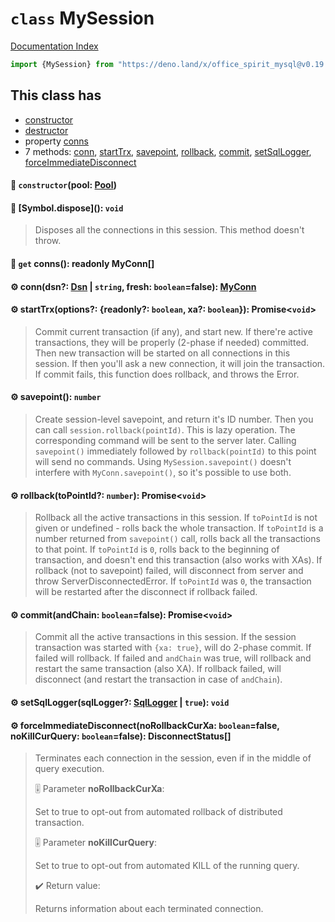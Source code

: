 # `class` MySession

[Documentation Index](../README.md)

```ts
import {MySession} from "https://deno.land/x/office_spirit_mysql@v0.19.15/mod.ts"
```

## This class has

- [constructor](#-constructorpool-pool)
- [destructor](#-symboldispose-void)
- property [conns](#-get-conns-readonly-myconn)
- 7 methods:
[conn](#-conndsn-dsn--string-fresh-booleanfalse-myconn),
[startTrx](#-starttrxoptions-readonly-boolean-xa-boolean-promisevoid),
[savepoint](#-savepoint-number),
[rollback](#-rollbacktopointid-number-promisevoid),
[commit](#-commitandchain-booleanfalse-promisevoid),
[setSqlLogger](#-setsqlloggersqllogger-sqllogger--true-void),
[forceImmediateDisconnect](#-forceimmediatedisconnectnorollbackcurxa-booleanfalse-nokillcurquery-booleanfalse-disconnectstatus)


#### 🔧 `constructor`(pool: [Pool](../class.Pool/README.md))



#### 🔨 \[Symbol.dispose](): `void`

> Disposes all the connections in this session.
> This method doesn't throw.



#### 📄 `get` conns(): readonly MyConn\[]



#### ⚙ conn(dsn?: [Dsn](../class.Dsn/README.md) | `string`, fresh: `boolean`=false): [MyConn](../class.MyConn/README.md)



#### ⚙ startTrx(options?: \{readonly?: `boolean`, xa?: `boolean`}): Promise\<`void`>

> Commit current transaction (if any), and start new.
> If there're active transactions, they will be properly (2-phase if needed) committed.
> Then new transaction will be started on all connections in this session.
> If then you'll ask a new connection, it will join the transaction.
> If commit fails, this function does rollback, and throws the Error.



#### ⚙ savepoint(): `number`

> Create session-level savepoint, and return it's ID number.
> Then you can call `session.rollback(pointId)`.
> This is lazy operation. The corresponding command will be sent to the server later.
> Calling `savepoint()` immediately followed by `rollback(pointId)` to this point will send no commands.
> Using `MySession.savepoint()` doesn't interfere with `MyConn.savepoint()`, so it's possible to use both.



#### ⚙ rollback(toPointId?: `number`): Promise\<`void`>

> Rollback all the active transactions in this session.
> If `toPointId` is not given or undefined - rolls back the whole transaction.
> If `toPointId` is a number returned from `savepoint()` call, rolls back all the transactions to that point.
> If `toPointId` is `0`, rolls back to the beginning of transaction, and doesn't end this transaction (also works with XAs).
> If rollback (not to savepoint) failed, will disconnect from server and throw ServerDisconnectedError.
> If `toPointId` was `0`, the transaction will be restarted after the disconnect if rollback failed.



#### ⚙ commit(andChain: `boolean`=false): Promise\<`void`>

> Commit all the active transactions in this session.
> If the session transaction was started with `{xa: true}`, will do 2-phase commit.
> If failed will rollback. If failed and `andChain` was true, will rollback and restart the same transaction (also XA).
> If rollback failed, will disconnect (and restart the transaction in case of `andChain`).



#### ⚙ setSqlLogger(sqlLogger?: [SqlLogger](../interface.SqlLogger/README.md) | `true`): `void`



#### ⚙ forceImmediateDisconnect(noRollbackCurXa: `boolean`=false, noKillCurQuery: `boolean`=false): DisconnectStatus\[]

> Terminates each connection in the session, even if in the middle of query execution.
> 
> 🎚️ Parameter **noRollbackCurXa**:
> 
> Set to true to opt-out from automated rollback of distributed transaction.
> 
> 🎚️ Parameter **noKillCurQuery**:
> 
> Set to true to opt-out from automated KILL of the running query.
> 
> ✔️ Return value:
> 
> Returns information about each terminated connection.



